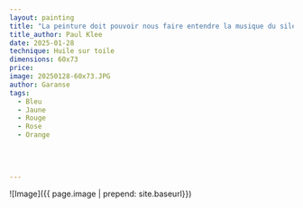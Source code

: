 ```yaml
---
layout: painting
title: "La peinture doit pouvoir nous faire entendre la musique du silence." 
title_author: Paul Klee          
date: 2025-01-28
technique: Huile sur toile
dimensions: 60x73
price: 
image: 20250128-60x73.JPG
author: Garanse
tags:
  - Bleu
  - Jaune
  - Rouge
  - Rose
  - Orange
 
  
  
  
---
```

![Image]({{ page.image | prepend: site.baseurl}})

